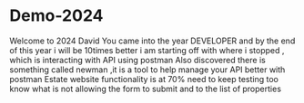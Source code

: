 # Demo-2024

Welcome to 2024 David You came into the year  DEVELOPER and by the end of this year i will be 10times better 
i am starting off with where i stopped , which is interacting with API using postman 
Also discovered there is something called newman ,it is a tool to help manage your API better with postman 
Estate website functionality is at 70% need to keep testing too know what is not allowing the form to submit and to the list of properties 
